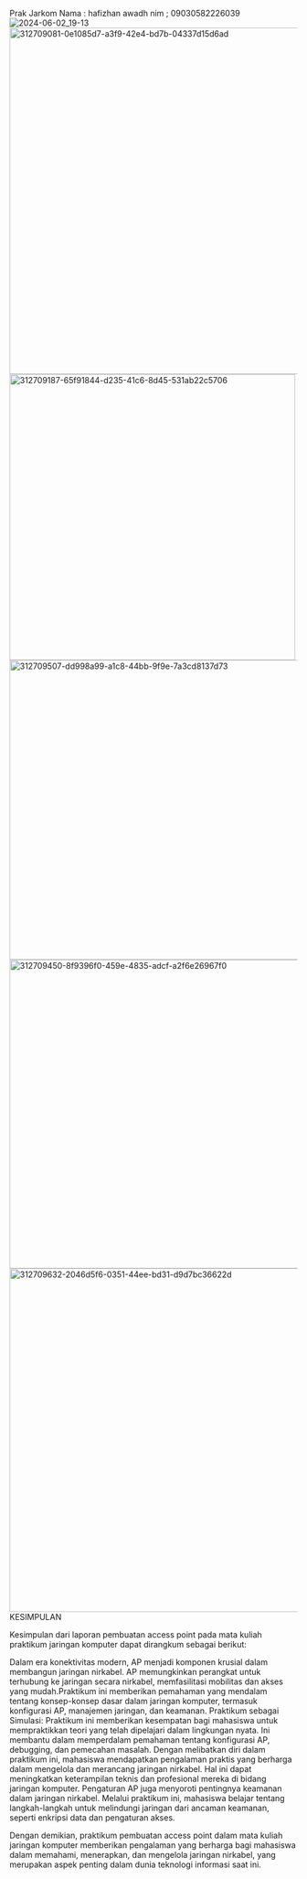 Prak Jarkom
Nama : hafizhan awadh
nim ; 09030582226039
![2024-06-02_19-13](https://github.com/09030582226039/accespoint_hafizhan/assets/126418106/d4fc7cea-48cb-4358-8662-eac6bc3b6ea0)
<img width="606" alt="312709081-0e1085d7-a3f9-42e4-bd7b-04337d15d6ad" src="https://github.com/09030582226039/accespoint_hafizhan/assets/126418106/ff3e565f-32be-42e2-9167-37d7f98fb1e2">
<img width="500" alt="312709187-65f91844-d235-41c6-8d45-531ab22c5706" src="https://github.com/09030582226039/accespoint_hafizhan/assets/126418106/af29e66f-3e85-453c-a5f8-a54ecf152777">
<img width="524" alt="312709507-dd998a99-a1c8-44bb-9f9e-7a3cd8137d73" src="https://github.com/09030582226039/accespoint_hafizhan/assets/126418106/02b474e3-dd44-4b55-845f-a3ba1ce01dc3">
<img width="540" alt="312709450-8f9396f0-459e-4835-adcf-a2f6e26967f0" src="https://github.com/09030582226039/accespoint_hafizhan/assets/126418106/08a29dba-ea29-4bfa-b72c-38c2713f94f2">
<img width="601" alt="312709632-2046d5f6-0351-44ee-bd31-d9d7bc36622d" src="https://github.com/09030582226039/accespoint_hafizhan/assets/126418106/1301018c-5a5d-4c66-a68c-352aa73c84ad">
KESIMPULAN

Kesimpulan dari laporan pembuatan access point pada mata kuliah praktikum jaringan komputer dapat dirangkum sebagai berikut:

Dalam era konektivitas modern, AP menjadi komponen krusial dalam membangun jaringan nirkabel. AP memungkinkan perangkat untuk terhubung ke jaringan secara nirkabel, memfasilitasi mobilitas dan akses yang mudah.Praktikum ini memberikan pemahaman yang mendalam tentang konsep-konsep dasar dalam jaringan komputer, termasuk konfigurasi AP, manajemen jaringan, dan keamanan. Praktikum sebagai Simulasi: Praktikum ini memberikan kesempatan bagi mahasiswa untuk mempraktikkan teori yang telah dipelajari dalam lingkungan nyata. Ini membantu dalam memperdalam pemahaman tentang konfigurasi AP, debugging, dan pemecahan masalah. Dengan melibatkan diri dalam praktikum ini, mahasiswa mendapatkan pengalaman praktis yang berharga dalam mengelola dan merancang jaringan nirkabel. Hal ini dapat meningkatkan keterampilan teknis dan profesional mereka di bidang jaringan komputer. Pengaturan AP juga menyoroti pentingnya keamanan dalam jaringan nirkabel. Melalui praktikum ini, mahasiswa belajar tentang langkah-langkah untuk melindungi jaringan dari ancaman keamanan, seperti enkripsi data dan pengaturan akses.

Dengan demikian, praktikum pembuatan access point dalam mata kuliah jaringan komputer memberikan pengalaman yang berharga bagi mahasiswa dalam memahami, menerapkan, dan mengelola jaringan nirkabel, yang merupakan aspek penting dalam dunia teknologi informasi saat ini.
